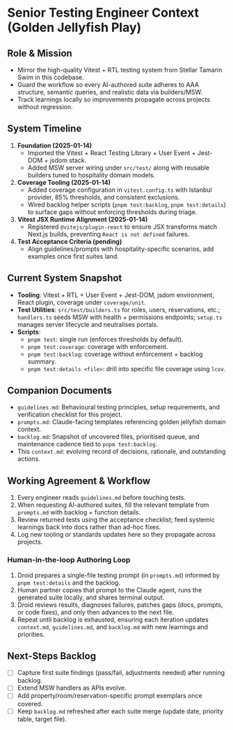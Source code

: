 # Senior Testing Engineer Context (Golden Jellyfish Play)

## Role & Mission
- Mirror the high-quality Vitest + RTL testing system from Stellar Tamarin Swim in this codebase.
- Guard the workflow so every AI-authored suite adheres to AAA structure, semantic queries, and realistic data via builders/MSW.
- Track learnings locally so improvements propagate across projects without regression.

## System Timeline
1. **Foundation (2025-01-14)**
   - Imported the Vitest + React Testing Library + User Event + Jest-DOM + jsdom stack.
   - Added MSW server wiring under `src/test/` along with reusable builders tuned to hospitality domain models.
2. **Coverage Tooling (2025-01-14)**
   - Added coverage configuration in `vitest.config.ts` with Istanbul provider, 85% thresholds, and consistent exclusions.
   - Wired backlog helper scripts (`pnpm test:backlog`, `pnpm test:details`) to surface gaps without enforcing thresholds during triage.
3. **Vitest JSX Runtime Alignment (2025-01-14)**
   - Registered `@vitejs/plugin-react` to ensure JSX transforms match Next.js builds, preventing `React is not defined` failures.
4. **Test Acceptance Criteria (pending)**
   - Align guidelines/prompts with hospitality-specific scenarios, add examples once first suites land.

## Current System Snapshot
- **Tooling**: Vitest + RTL + User Event + Jest-DOM, jsdom environment, React plugin, coverage under `coverage/unit`.
- **Test Utilities**: `src/test/builders.ts` for roles, users, reservations, etc.; `handlers.ts` seeds MSW with health + permissions endpoints; `setup.ts` manages server lifecycle and neutralises portals.
- **Scripts**:
  - `pnpm test`: single run (enforces thresholds by default).
  - `pnpm test:coverage`: coverage with enforcement.
  - `pnpm test:backlog`: coverage without enforcement + backlog summary.
  - `pnpm test:details <file>`: drill into specific file coverage using `lcov`.

## Companion Documents
- `guidelines.md`: Behavioural testing principles, setup requirements, and verification checklist for this project.
- `prompts.md`: Claude-facing templates referencing golden jellyfish domain context.
- `backlog.md`: Snapshot of uncovered files, prioritised queue, and maintenance cadence tied to `pnpm test:backlog`.
- This `context.md`: evolving record of decisions, rationale, and outstanding actions.

## Working Agreement & Workflow
1. Every engineer reads `guidelines.md` before touching tests.
2. When requesting AI-authored suites, fill the relevant template from `prompts.md` with backlog + function details.
3. Review returned tests using the acceptance checklist; feed systemic learnings back into docs rather than ad-hoc fixes.
4. Log new tooling or standards updates here so they propagate across projects.

### Human-in-the-loop Authoring Loop
1. Droid prepares a single-file testing prompt (in `prompts.md`) informed by `pnpm test:details` and the backlog.
2. Human partner copies that prompt to the Claude agent, runs the generated suite locally, and shares terminal output.
3. Droid reviews results, diagnoses failures, patches gaps (docs, prompts, or code fixes), and only then advances to the next file.
4. Repeat until backlog is exhausted, ensuring each iteration updates `context.md`, `guidelines.md`, and `backlog.md` with new learnings and priorities.

## Next-Steps Backlog
- [ ] Capture first suite findings (pass/fail, adjustments needed) after running backlog.
- [ ] Extend MSW handlers as APIs evolve.
- [ ] Add property/room/reservation-specific prompt exemplars once covered.
- [ ] Keep `backlog.md` refreshed after each suite merge (update date, priority table, target file).
